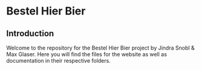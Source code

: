# Bestel Hier Bier
## Introduction
Welcome to the repository for the Bestel Hier Bier project by Jindra Snobl & Max Glaser. Here you will find the files for the website as well as documentation in their respective folders.